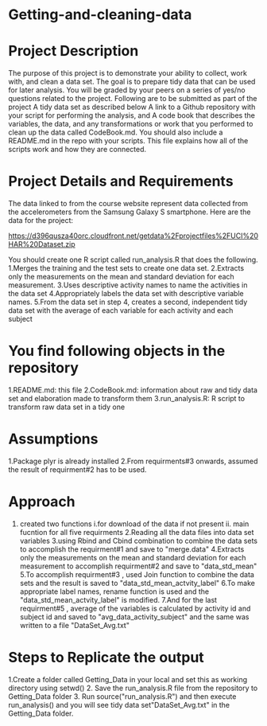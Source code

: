 Getting-and-cleaning-data
=========================
Project Description
=========================

The purpose of this project is to demonstrate your ability to collect, work with, and clean a data set. The goal is to prepare tidy data that can be used for later analysis. You will be graded by your peers on a series of yes/no questions related to the project.
Following are to be submitted as part of the project
A tidy data set as described below
A link to a Github repository with your script for performing the analysis, and
A  code book that describes the variables, the data, and any transformations or work that you performed to clean up the data called CodeBook.md. You should also include a README.md in the repo with your scripts. This file explains how all of the scripts work and how they are connected.

Project Details and Requirements
================================

The data linked to from the course website represent data collected from the accelerometers from the Samsung Galaxy S smartphone.
Here are the data for the project: 

https://d396qusza40orc.cloudfront.net/getdata%2Fprojectfiles%2FUCI%20HAR%20Dataset.zip 

 You should create one R script called run_analysis.R that does the following. 
1.Merges the training and the test sets to create one data set.
2.Extracts only the measurements on the mean and standard deviation for each measurement. 
3.Uses descriptive activity names to name the activities in the data set
4.Appropriately labels the data set with descriptive variable names. 
5.From the data set in step 4, creates a second, independent tidy data set with the average of each variable for each activity and each subject

You find following objects in the repository
============================================
1.README.md: this file
2.CodeBook.md: information about raw and tidy data set and elaboration made to transform them
3.run_analysis.R: R script to transform raw data set in a tidy one

Assumptions
===========
1.Package plyr is already installed 
2.From requirments#3 onwards, assumed the result of requirment#2 has to be used.

Approach 
========
1. created two functions 
    i.for download of the data if not present 
    ii. main fucntion for all five requirments
2.Reading all the data files into data set variables
3.using Rbind and Cbind combination to combine the data sets to accomplish the requirment#1 and save to "merge.data"
4.Extracts only the measurements on the mean and standard deviation for each measurement to accomplish requirment#2 and save to "data_std_mean"
5.To accomplish requirment#3 , used Join function to combine the data sets and the result is saved to "data_std_mean_actvity_label"
6.To make appropriate label names, rename function is used and the "data_std_mean_actvity_label" is modified.
7.And for the last requirment#5 , average of the variables is calculated by activity id and subject id and saved to "avg_data_activity_subject" and the same was written to a file "DataSet_Avg.txt"

Steps to Replicate the output
=============================
1.Create a folder called Getting_Data in your local and set this as working directory using setwd()
2. Save the run_analysis.R file  from the repository to Getting_Data folder
3. Run source("run_analysis.R") and then execute run_analysis() and you will see tidy data set"DataSet_Avg.txt" in the Getting_Data folder.

